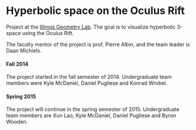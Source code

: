 Hyperbolic space on the Oculus Rift
===================================

Project at the [Illinois Geometry Lab](http://math.uiuc.edu/igl/).
The goal is to visualize hyperbolic 3-space using the Oculus Rift.

The faculty mentor of the project is prof. Pierre Albin, and the team leader is Daan Michiels.

#### Fall 2014

The project started in the fall semester of 2014. Undergraduate team members were Kyle McDaniel, Daniel Pugliese and Konrad Wrobel.

#### Spring 2015

The project will continue in the spring semester of 2015. Undergraduate team members are Xun Lao, Kyle McDaniel, Daniel Pugliese and Byron Wooden.
